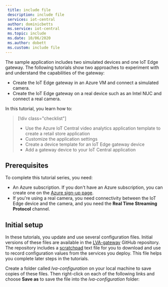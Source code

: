 ```yaml
---
 title: include file
 description: include file
 services: iot-central
 author: dominicbetts
 ms.service: iot-central
 ms.topic: include
 ms.date: 10/06/2020
 ms.author: dobett
 ms.custom: include file
---
```


The sample application includes two simulated devices and one IoT Edge gateway. The following tutorials show two approaches to experiment with and understand the capabilities of the gateway:

* Create the IoT Edge gateway in an Azure VM and connect a simulated camera.
* Create the IoT Edge gateway on a real device such as an Intel NUC and connect a real camera.

In this tutorial, you learn how to:
> [!div class="checklist"]
> * Use the Azure IoT Central video analytics application template to create a retail store application
> * Customize the application settings
> * Create a device template for an IoT Edge gateway device
> * Add a gateway device to your IoT Central application

## Prerequisites

To complete this tutorial series, you need:

* An Azure subscription. If you don't have an Azure subscription, you can create one on the [Azure sign-up page](https://aka.ms/createazuresubscription).
* If you're using a real camera, you need connectivity between the IoT Edge device and the camera, and you need the **Real Time Streaming Protocol** channel.

## Initial setup

In these tutorials, you update and use several configuration files. Initial versions of these files are available in the [LVA-gateway](https://github.com/Azure/live-video-analytics/tree/master/ref-apps/lva-edge-iot-central-gateway) GitHub repository. The repository includes a [scratchpad](https://github.com/Azure/live-video-analytics/blob/master/ref-apps/lva-edge-iot-central-gateway/setup/Scratchpad.txt) text file for you to download and use to record configuration values from the services you deploy. This file helps you complete later steps in the tutorials.

Create a folder called *lva-configuration* on your local machine to save copies of these files. Then right-click on each of the following links and choose **Save as** to save the file into the *lva-configuration* folder:
